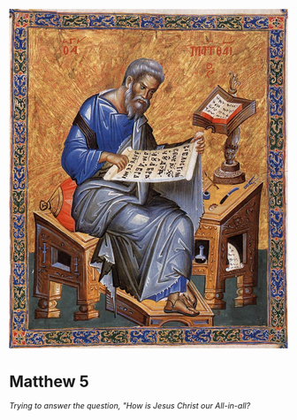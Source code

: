 <img class="intro-right" src="art-matthew.jpg">

# Matthew 5

*Trying to answer the question, "How is Jesus Christ our All-in-all?*
